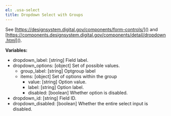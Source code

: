 ```yaml
---
el: .usa-select
title: Dropdown Select with Groups
---
```

See [https://designsystem.digital.gov/components/form-controls/]() and
[https://components.designsystem.digital.gov/components/detail/dropdown.html]().

__Variables:__
* dropdown_label: [string] Field label.
* dropdown_options: [object] Set of possible values.
  * group_label: [string] Optgroup label
  * items: [object] Set of options within the group
    * value: [string] Option value.
    * label: [string] Option label.
    * disabled: [boolean] Whether option is disabled.
* dropdown_id: [string] Field ID.
* dropdown_disabled: [boolean] Whether the entire select input is disabled.

